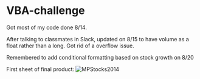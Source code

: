 # VBA-challenge
Got most of my code done 8/14.

After talking to classmates in Slack, updated on 8/15 to have volume as a float rather than a long. Got rid of a overflow issue.

Remembered to add conditional formatting based on stock growth on 8/20

First sheet of final product:
![MPStocks2014](https://user-images.githubusercontent.com/87144190/130334075-828b4be4-c803-4adc-9913-e7730645877e.jpg)
